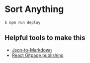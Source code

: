 # Sort Anything


`$ npm run deploy`


## Helpful tools to make this
- [Json-to-Markdown](https://tableconvert.com/json-to-markdown)
- [React Gitpage publishing](https://github.com/gitname/react-gh-pages#8-configure-github-pages)